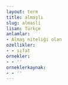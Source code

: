 ```yaml
---
layout: term
title: almaşlı
slug: almasli
lisan: Türkçe
anlamlar:
- Almaş niteliği olan
ozellikler:
- - sıfat
ornekler:
- - ''
orneklerkaynak:
- - ''
---
```

